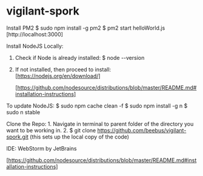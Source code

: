 # vigilant-spork

Install PM2
	$ sudo npm install -g pm2
	$ pm2 start helloWorld.js
	[http://localhost:3000]

Install NodeJS Locally:
1. Check if Node is already installed:
	$ node --version

2. If not installed, then proceed to install:
	[https://nodejs.org/en/download/]

	[https://github.com/nodesource/distributions/blob/master/README.md#installation-instructions]

To update NodeJS:
	$ sudo npm cache clean -f
	$ sudo npm install -g n
	$ sudo n stable

Clone the Repo:
	1. Navigate in terminal to parent folder of the directory you want to be working in.
	2. $ git clone https://github.com/beebus/vigilant-spork.git
		(this sets up the local copy of the code)

IDE: WebStorm by JetBrains


[https://github.com/nodesource/distributions/blob/master/README.md#installation-instructions]